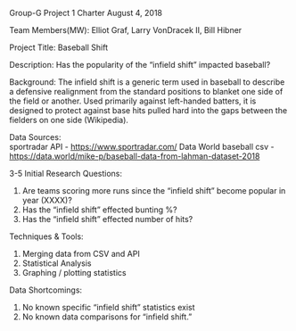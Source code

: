 Group-G
Project 1 Charter						August 4, 2018
	

Team Members(MW):   Elliot Graf, Larry VonDracek II, Bill
 				   Hibner

Project Title:  Baseball Shift

Description:  Has the popularity of the “infield shift” impacted baseball?

Background:  The infield shift is a generic term used in baseball to describe a defensive realignment from the standard positions to blanket one side of the field or another. Used primarily against left-handed batters, it is designed to protect against base hits pulled hard into the gaps between the fielders on one side (Wikipedia). 

Data Sources:  
sportradar API - https://www.sportradar.com/
Data World baseball csv - https://data.world/mike-p/baseball-data-from-lahman-dataset-2018

3-5 Initial Research Questions:
1.	Are teams scoring more runs since the “infield shift” become popular in year (XXXX)?
2.	Has the “infield shift” effected bunting %?
3.	Has the “infield shift” effected number of hits?

Techniques & Tools:
1.	Merging data from CSV and API
2.	Statistical Analysis
3.	Graphing / plotting statistics

Data Shortcomings:
1.	No known specific “infield shift” statistics exist
2.	No known data comparisons for “infield shift.”
